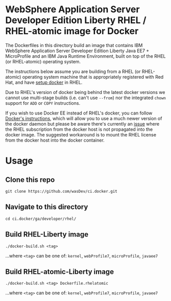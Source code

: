# WebSphere Application Server Developer Edition Liberty RHEL / RHEL-atomic image for Docker

The Dockerfiles in this directory build an image that contains IBM WebSphere Application Server Developer Edition Liberty Java EE7 + MicroProfile and an IBM Java Runtime Environment, built on top of the RHEL (or RHEL-atomic) operating system.

The instructions below assume you are building from a RHEL (or RHEL-atomic) operating system machine that is appropriately registered with Red Hat, and have [setup docker](https://access.redhat.com/documentation/en-us/red_hat_enterprise_linux_atomic_host/7/html/getting_started_with_containers/get_started_with_docker_formatted_container_images#getting_docker_in_rhel_7) in RHEL.

Due to RHEL's version of docker being behind the latest docker versions we cannot use multi-stage builds (i.e. can't use `--from`) nor the integrated `chown` support for `ADD` or `COPY` instructions.

If you wish to use Docker EE instead of RHEL's docker, you can follow [Docker's instructions](https://docs.docker.com/install/linux/docker-ee/rhel/), which will allow you to use a much newer version of the docker daemon but please be aware there's currently an [issue](https://serverfault.com/questions/809544/redhat-container-on-pure-docker-engine/) where the RHEL subscription from the docker host is not propagated into the docker image.  The suggested workaround is to mount the RHEL license from the docker host into the docker container.

# Usage

## Clone this repo
`git clone https://github.com/wasDev/ci.docker.git`

## Navigate to this directory
`cd ci.docker/ga/developer/rhel/`

## Build RHEL-Liberty image
`./docker-build.sh <tag>`  

...where `<tag>` can be one of: `kernel`, `webProfile7`, `microProfile`, `javaee7`


## Build RHEL-atomic-Liberty image
`./docker-build.sh <tag> Dockerfile.rhelatomic` 

...where `<tag>` can be one of: `kernel`, `webProfile7`, `microProfile`, `javaee7`

